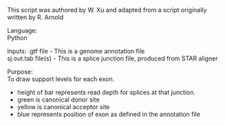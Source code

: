 
This script was authored by W. Xu and adapted from a script originally written by R. Arnold  

Language:  
Python  

Inputs:
.gtf file - This is a genome annotation file  
sj.out.tab file(s) - This is a splice junction file, produced from STAR aligner  

Purpose:  
To draw support levels for each exon.  
  - height of bar represents read depth for splices at that junction.  
  - green is canonical donor site  
  - yellow is canonical acceptor site  
  - blue represents position of exon as defined in the annotation file  
